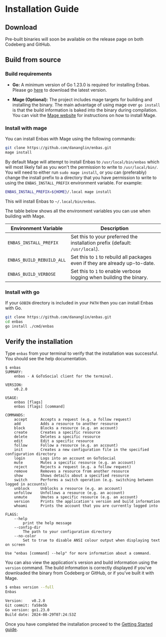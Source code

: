 # Installation Guide

## Download

Pre-built binaries will soon be available on the release page on both Codeberg and GitHub.

## Build from source

### Build requirements

- **Go:** A minimum version of Go 1.23.0 is required for installing Enbas.
  Please go [here](https://go.dev/dl/) to download the latest version.

- **Mage (Optional):** The project includes mage targets for building and installing the binary. The main
  advantage of using mage over `go install` is that the build information is baked into the binary during
  compilation. You can visit the [Mage website](https://magefile.org/) for instructions on how to install Mage.

### Install with mage

You can install Enbas with Mage using the following commands:

```bash
git clone https://github.com/dananglin/enbas.git
mage install
```

By default Mage will attempt to install Enbas to `/usr/local/bin/enbas` which will most likely fail as you won't
the permission to write to `/usr/local/bin/`. You will need to either run `sudo mage install`, or you can
(preferably) change the install prefix to a directory that you have permission to write to using
the `ENBAS_INSTALL_PREFIX` environment variable. For example:

```bash
ENBAS_INSTALL_PREFIX=${HOME}/.local mage install
```

This will install Enbas to `~/.local/bin/enbas`.

The table below shows all the environment variables you can use when building with Mage.

| Environment Variable     | Description                                                                  |
|--------------------------|------------------------------------------------------------------------------|
|`ENBAS_INSTALL_PREFIX`    | Set this to your preferred the installation prefix (default: `/usr/local`).  |
|`ENBAS_BUILD_REBUILD_ALL` | Set this to `1` to rebuild all packages even if they are already up-to-date. |
|`ENBAS_BUILD_VERBOSE`     | Set this to `1` to enable verbose logging when building the binary.          |

### Install with go

If your `GOBIN` directory is included in your `PATH` then you can install Enbas with Go.

```bash
git clone https://github.com/dananglin/enbas.git
cd enbas
go install ./cmd/enbas
```

## Verify the installation

Type `enbas` from your terminal to verify that the installation was successful. You should see the help documentation.

```
$ enbas
SUMMARY:
    enbas - A GoToSocial client for the terminal.

VERSION:
    v0.2.0

USAGE:
    enbas [flags]
    enbas [flags] [command]

COMMANDS:
    accept      Accepts a request (e.g. a follow request)
    add         Adds a resource to another resource
    block       Blocks a resource (e.g. an account)
    create      Creates a specific resource
    delete      Deletes a specific resource
    edit        Edit a specific resource
    follow      Follow a resource (e.g. an account)
    init        Creates a new configuration file in the specified configuration directory
    login       Logs into an account on GoToSocial
    mute        Mutes a specific resource (e.g. an account)
    reject      Rejects a request (e.g. a follow request)
    remove      Removes a resource from another resource
    show        Shows details about a specified resource
    switch      Performs a switch operation (e.g. switching between logged in accounts)
    unblock     Unblocks a resource (e.g. an account)
    unfollow    Unfollows a resource (e.g. an account)
    unmute      Umutes a specific resource (e.g. an account)
    version     Prints the application's version and build information
    whoami      Prints the account that you are currently logged into

FLAGS:
    --help
        print the help message
    --config-dir
        The path to your configuration directory
    --no-color
        Set to true to disable ANSI colour output when displaying text on screen

Use "enbas [command] --help" for more information about a command.
```

You can also view the application's version and build information using the `version` command.
The build information is correctly displayed if you've downloaded the binary from Codeberg or GitHub,
or if you've built it with Mage.

```bash
$ enbas version --full
Enbas

Version:    v0.2.0
Git commit: fa58e5b
Go version: go1.23.0
Build date: 2024-08-29T07:24:53Z
```

Once you have completed the installation proceed to the [Getting Started guide](./getting_started.md).

